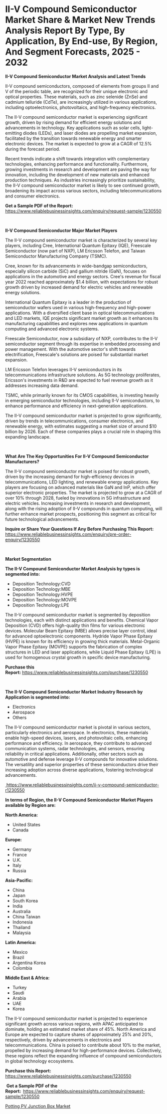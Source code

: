 <p><h1>II-V Compound Semiconductor Market Share & Market New Trends Analysis Report By Type, By Application, By End-use, By Region, And Segment Forecasts, 2025 - 2032</h1></p><p><strong>II-V Compound Semiconductor Market Analysis and Latest Trends</strong></p>
<p><p>II-V compound semiconductors, composed of elements from groups II and V of the periodic table, are recognized for their unique electronic and optical properties. These materials, such as zinc selenide (ZnSe) and cadmium telluride (CdTe), are increasingly utilized in various applications, including optoelectronics, photovoltaics, and high-frequency electronics.</p><p>The II-V compound semiconductor market is experiencing significant growth, driven by rising demand for efficient energy solutions and advancements in technology. Key applications such as solar cells, light-emitting diodes (LEDs), and laser diodes are propelling market expansion, facilitated by the transition towards renewable energy and smarter electronic devices. The market is expected to grow at a CAGR of 12.5% during the forecast period.</p><p>Recent trends indicate a shift towards integration with complementary technologies, enhancing performance and functionality. Furthermore, growing investments in research and development are paving the way for innovation, including the development of new materials and enhanced production techniques. As industries increasingly prioritize sustainability, the II-V compound semiconductor market is likely to see continued growth, broadening its impact across various sectors, including telecommunications and consumer electronics.</p></p>
<p><strong>Get a Sample PDF of the Report:&nbsp;</strong> <a href="https://www.reliablebusinessinsights.com/enquiry/request-sample/1230550?utm_campaign=3288&utm_medium=2&utm_source=Github&utm_content=ia&utm_term=06042025&utm_id=ii-v-compound-semiconductor">https://www.reliablebusinessinsights.com/enquiry/request-sample/1230550</a></p>
<p>&nbsp;</p>
<p><strong>II-V Compound Semiconductor Major Market Players</strong></p>
<p><p>The II-V compound semiconductor market is characterized by several key players, including Cree, International Quantum Epitaxy (IQE), Freescale Semiconductor (now part of NXP), LM Ericsson Telefon, and Taiwan Semiconductor Manufacturing Company (TSMC). </p><p>Cree, known for its advancements in wide-bandgap semiconductors, especially silicon carbide (SiC) and gallium nitride (GaN), focuses on applications in the automotive and energy sectors. Cree's revenue for fiscal year 2022 reached approximately $1.4 billion, with expectations for robust growth driven by increased demand for electric vehicles and renewable energy solutions.</p><p>International Quantum Epitaxy is a leader in the production of semiconductor wafers used in various high-frequency and high-power applications. With a diversified client base in optical telecommunications and LED markets, IQE projects significant market growth as it enhances its manufacturing capabilities and explores new applications in quantum computing and advanced electronic systems.</p><p>Freescale Semiconductor, now a subsidiary of NXP, contributes to the II-V semiconductor segment through its expertise in embedded processing and power management. With the automotive sector's shift towards electrification, Freescale's solutions are poised for substantial market expansion.</p><p>LM Ericsson Telefon leverages II-V semiconductors in its telecommunications infrastructure solutions. As 5G technology proliferates, Ericsson's investments in R&D are expected to fuel revenue growth as it addresses increasing data demand.</p><p>TSMC, while primarily known for its CMOS capabilities, is investing heavily in emerging semiconductor technologies, including II-V semiconductors, to enhance performance and efficiency in next-generation applications.</p><p>The II-V compound semiconductor market is projected to grow significantly, driven by trends in telecommunications, consumer electronics, and renewable energy, with estimates suggesting a market size of around $10 billion by 2026. Each of these companies plays a crucial role in shaping this expanding landscape.</p></p>
<p>&nbsp;</p>
<p><strong>What Are The Key Opportunities For II-V Compound Semiconductor Manufacturers?</strong></p>
<p><p>The II-V compound semiconductor market is poised for robust growth, driven by the increasing demand for high-efficiency devices in telecommunications, LED lighting, and renewable energy applications. Key players are focusing on advanced materials like GaN and InP, which offer superior electronic properties. The market is projected to grow at a CAGR of over 10% through 2028, fueled by innovations in 5G infrastructure and electric vehicles. Increasing investments in research and development, along with the rising adoption of II-V compounds in quantum computing, will further enhance market prospects, positioning this segment as critical for future technological advancements.</p></p>
<p><strong>Inquire or Share Your Questions If Any Before Purchasing This Report:</strong> <a href="https://www.reliablebusinessinsights.com/enquiry/pre-order-enquiry/1230550?utm_campaign=3288&utm_medium=2&utm_source=Github&utm_content=ia&utm_term=06042025&utm_id=ii-v-compound-semiconductor">https://www.reliablebusinessinsights.com/enquiry/pre-order-enquiry/1230550</a></p>
<p>&nbsp;</p>
<p><strong>Market Segmentation</strong></p>
<p><strong>The II-V Compound Semiconductor Market Analysis by types is segmented into:</strong></p>
<p><ul><li>Deposition Technology:CVD</li><li>Deposition Technology:MBE</li><li>Deposition Technology:HVPE</li><li>Deposition Technology:MOVPE</li><li>Deposition Technology:LPE</li></ul></p>
<p><p>The II-V compound semiconductor market is segmented by deposition technologies, each with distinct applications and benefits. Chemical Vapor Deposition (CVD) offers high-quality thin films for various electronic devices. Molecular Beam Epitaxy (MBE) allows precise layer control, ideal for advanced optoelectronic components. Hydride Vapor Phase Epitaxy (HVPE) is known for its efficiency in growing thick materials. Metal-Organic Vapor Phase Epitaxy (MOVPE) supports the fabrication of complex structures in LED and laser applications, while Liquid Phase Epitaxy (LPE) is used for homogenous crystal growth in specific device manufacturing.</p></p>
<p><strong>Purchase this Report:&nbsp;</strong><a href="https://www.reliablebusinessinsights.com/purchase/1230550?utm_campaign=3288&utm_medium=2&utm_source=Github&utm_content=ia&utm_term=06042025&utm_id=ii-v-compound-semiconductor">https://www.reliablebusinessinsights.com/purchase/1230550</a></p>
<p>&nbsp;</p>
<p><strong>The II-V Compound Semiconductor Market Industry Research by Application is segmented into:</strong></p>
<p><ul><li>Electronics</li><li>Aerospace</li><li>Others</li></ul></p>
<p><p>The II-V compound semiconductor market is pivotal in various sectors, particularly electronics and aerospace. In electronics, these materials enable high-speed devices, lasers, and photovoltaic cells, enhancing performance and efficiency. In aerospace, they contribute to advanced communication systems, radar technologies, and sensors, ensuring reliability in critical applications. Additionally, other sectors such as automotive and defense leverage II-V compounds for innovative solutions. The versatility and superior properties of these semiconductors drive their increasing adoption across diverse applications, fostering technological advancements.</p></p>
<p><a href="https://www.reliablebusinessinsights.com/ii-v-compound-semiconductor-r1230550?utm_campaign=3288&utm_medium=2&utm_source=Github&utm_content=ia&utm_term=06042025&utm_id=ii-v-compound-semiconductor">&nbsp;https://www.reliablebusinessinsights.com/ii-v-compound-semiconductor-r1230550</a></p>
<p><strong>In terms of Region, the II-V Compound Semiconductor Market Players available by Region are:</strong></p>
<p>
    <p> <strong> North America: </strong>
        <ul>
            <li>United States</li>
            <li>Canada</li>
        </ul>
        </p> 
    <p> <strong> Europe: </strong>
        <ul>
            <li>Germany</li>
            <li>France</li>
            <li>U.K.</li>
            <li>Italy</li>
            <li>Russia</li>
        </ul>
        </p> 
    <p> <strong> Asia-Pacific: </strong>
        <ul>
            <li>China</li>
            <li>Japan</li>
            <li>South Korea</li>
            <li>India</li>
            <li>Australia</li>
            <li>China Taiwan</li>
            <li>Indonesia</li>
            <li>Thailand</li>
            <li>Malaysia</li>
        </ul>
        </p> 
    <p> <strong> Latin America: </strong>
        <ul>
            <li>Mexico</li>
            <li>Brazil</li>
            <li>Argentina Korea</li>
            <li>Colombia</li>
        </ul>
        </p> 
    <p> <strong> Middle East & Africa: </strong>
        <ul>
            <li>Turkey</li>
            <li>Saudi</li>
            <li>Arabia</li>
            <li>UAE</li>
            <li>Korea</li>
        </ul>
    </p>
    </p>
<p><p>The II-V compound semiconductor market is projected to experience significant growth across various regions, with APAC anticipated to dominate, holding an estimated market share of 45%. North America and Europe are expected to capture shares of approximately 25% and 20%, respectively, driven by advancements in electronics and telecommunications. China is poised to contribute about 10% to the market, propelled by increasing demand for high-performance devices. Collectively, these regions reflect the expanding influence of compound semiconductors in global technology ecosystems.</p></p>
<p><strong>Purchase this Report: </strong><a href="https://www.reliablebusinessinsights.com/purchase/1230550?utm_campaign=3288&utm_medium=2&utm_source=Github&utm_content=ia&utm_term=06042025&utm_id=ii-v-compound-semiconductor">https://www.reliablebusinessinsights.com/purchase/1230550</a></p>
<p>&nbsp;<strong>Get a Sample PDF of the Report:&nbsp;&nbsp;</strong><a href="https://www.reliablebusinessinsights.com/enquiry/request-sample/1230550?utm_campaign=3288&utm_medium=2&utm_source=Github&utm_content=ia&utm_term=06042025&utm_id=ii-v-compound-semiconductor">https://www.reliablebusinessinsights.com/enquiry/request-sample/1230550</a></p>
<p><strong></strong></p>
<p><p><a href="https://github.com/bulkagumanvv/Market-Research-Report-List-1/blob/main/potting-pv-junction-box-market.md?utm_campaign=3288&utm_medium=2&utm_source=Github&utm_content=ia&utm_term=06042025&utm_id=ii-v-compound-semiconductor">Potting PV Junction Box Market</a></p></p>